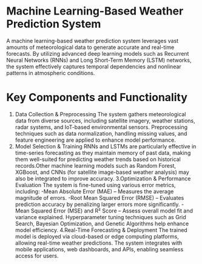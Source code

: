 # Machine Learning-Based Weather Prediction System
A machine learning-based weather prediction system leverages vast amounts of meteorological data to generate accurate and real-time forecasts. By utilizing advanced deep learning models such as Recurrent Neural Networks (RNNs) and Long Short-Term Memory (LSTM) networks, the system effectively captures temporal dependencies and nonlinear patterns in atmospheric conditions.

# Key Components and Functionality
1. Data Collection & Preprocessing
The system gathers meteorological data from diverse sources, including satellite imagery, weather stations, radar systems, and IoT-based environmental sensors.
Preprocessing techniques such as data normalization, handling missing values, and feature engineering are applied to enhance model performance.
2. Model Selection & Training
RNNs and LSTMs are particularly effective in time-series forecasting as they maintain memory of past data, making them well-suited for predicting weather trends based on historical records.Other machine learning models such as Random Forest, XGBoost, and CNNs (for satellite image-based weather analysis) may also be integrated to improve accuracy.
3.Optimization & Performance Evaluation
The system is fine-tuned using various error metrics, including:
-Mean Absolute Error (MAE) – Measures the average magnitude of errors.
-Root Mean Squared Error (RMSE) – Evaluates prediction accuracy by penalizing larger errors more significantly.
-Mean Squared Error (MSE) and R² Score – Assess overall model fit and variance explained.
Hyperparameter tuning techniques such as Grid Search, Bayesian Optimization, and Genetic Algorithms help enhance model efficiency.
4.Real-Time Forecasting & Deployment
The trained model is deployed via cloud-based or edge computing platforms, allowing real-time weather predictions.
The system integrates with mobile applications, web dashboards, and APIs, enabling seamless access for users.
